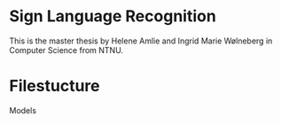 # Sign Language Recognition
This is the master thesis by Helene Amlie and Ingrid Marie Wølneberg in Computer Science from NTNU. 


# Filestucture

Models